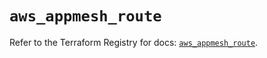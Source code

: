 # `aws_appmesh_route`

Refer to the Terraform Registry for docs: [`aws_appmesh_route`](https://registry.terraform.io/providers/hashicorp/aws/5.35.0/docs/resources/appmesh_route).
